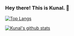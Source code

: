 ### Hey there! This is Kunal. 👋

[![Top Langs](https://github-readme-stats.vercel.app/api/top-langs/?username=kunal1244&langs_count=8)](https://github.com/anuraghazra/github-readme-stats)

[![Kunal's github stats](https://github-readme-stats.vercel.app/api?username=kunal1244)](https://github.com/anuraghazra/github-readme-stats)

<!--
**kunal1244/kunal1244** is a ✨ _special_ ✨ repository because its `README.md` (this file) appears on your GitHub profile.

Here are some ideas to get you started:

- 🔭 I’m currently working on ...
- 🌱 I’m currently learning ...
- 👯 I’m looking to collaborate on ...
- 🤔 I’m looking for help with ...
- 💬 Ask me about ...
- 📫 How to reach me: ...
- 😄 Pronouns: ...
- ⚡ Fun fact: ...
-->
